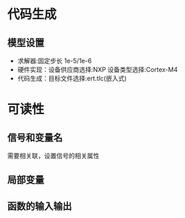 # 代码生成
## 模型设置
- 求解器:固定步长 1e-5/1e-6
- 硬件实现：设备供应商选择:NXP 设备类型选择:Cortex-M4
- 代码生成：目标文件选择:ert.tlc(嵌入式)

# 可读性
## 信号和变量名
需要相关联，设置信号的相关属性
## 局部变量
## 函数的输入输出



